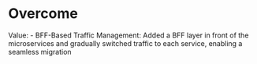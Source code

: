 # Overcome

Value: - BFF-Based Traffic Management: Added a BFF layer in front of the microservices and gradually switched traffic to each service, enabling a seamless migration